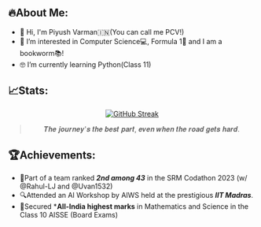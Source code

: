 ## :fire:About Me:
- 🤙 Hi, I'm Piyush Varman:india:(You can call me PCV!)
- 💫 I’m interested in Computer Science💻, Formula 1🏁 and I am a bookworm📚!
- 🤓 I’m currently learning Python(Class 11)

## :chart_with_upwards_trend:Stats:
<div align="center">
  
[![GitHub Streak](https://github-readme-streak-stats.herokuapp.com?user=PiyushVarman&theme=dark&mode=weekly)](https://git.io/streak-stats)
  
>𝑻𝒉𝒆 𝒋𝒐𝒖𝒓𝒏𝒆𝒚'𝒔 𝒕𝒉𝒆 𝒃𝒆𝒔𝒕 𝒑𝒂𝒓𝒕, 𝒆𝒗𝒆𝒏 𝒘𝒉𝒆𝒏 𝒕𝒉𝒆 𝒓𝒐𝒂𝒅 𝒈𝒆𝒕𝒔 𝒉𝒂𝒓𝒅.

</div>

## :trophy:Achievements:

* :2nd_place_medal:Part of a team ranked ***2nd among 43*** in the SRM Codathon 2023 (w/ @Rahul-LJ and @Uvan1532)
* :mag:Attended an AI Workshop by AIWS held at the prestigious ***IIT Madras***. 
* :1st_place_medal:Secured ***All-India highest marks** in Mathematics and Science in the Class 10 AISSE (Board Exams)

<!---
PiyushVarman/PiyushVarman is a ✨ special ✨ repository because its `README.md` (this file) appears on your GitHub profile.
You can click the Preview link to take a look at your changes.
--->

